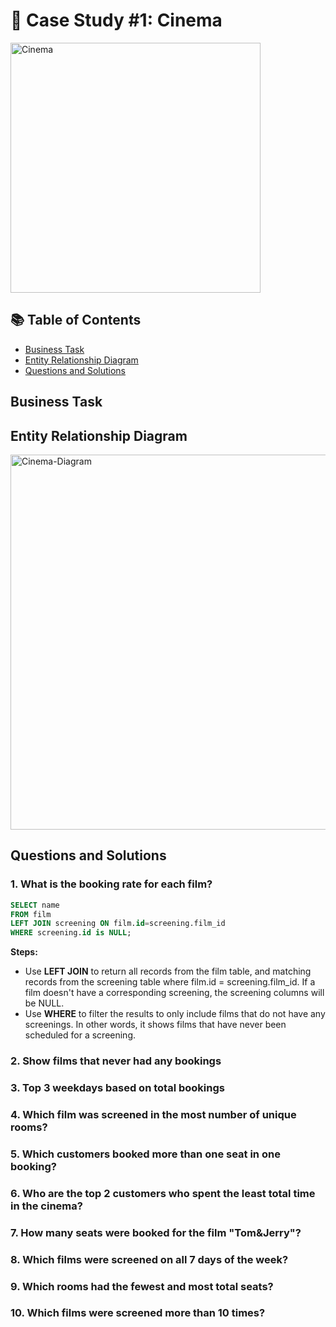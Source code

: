 # 🎥 Case Study #1: Cinema

<img src="https://github.com/user-attachments/assets/1d601968-921c-422c-9e4d-d2021065a426" alt="Cinema" width="400"/>

## 📚 Table of Contents
- [Business Task](#Business-Task)
- [Entity Relationship Diagram](#Entity-Relationship-Diagram)
- [Questions and Solutions](#Questions-and-Solutions)

## Business Task

## Entity Relationship Diagram
<img width="600" alt="Cinema-Diagram" src="https://github.com/user-attachments/assets/907a1dda-b736-45f3-a766-8c4341b4636d" />

## Questions and Solutions


### 1. What is the booking rate for each film?

```sql
SELECT name
FROM film
LEFT JOIN screening ON film.id=screening.film_id
WHERE screening.id is NULL;
```

**Steps:**
- Use **LEFT JOIN** to return all records from the film table, and matching records from the screening table where film.id = screening.film_id.
If a film doesn't have a corresponding screening, the screening columns will be NULL.
- Use **WHERE** to filter the results to only include films that do not have any screenings. In other words, it shows films that have never been scheduled for a screening.


### 2. Show films that never had any bookings

### 3. Top 3 weekdays based on total bookings
### 4. Which film was screened in the most number of unique rooms?
### 5. Which customers booked more than one seat in one booking?
### 6. Who are the top 2 customers who spent the least total time in the cinema?
### 7. How many seats were booked for the film "Tom&Jerry"?
### 8. Which films were screened on all 7 days of the week?
### 9. Which rooms had the fewest and most total seats?
### 10. Which films were screened more than 10 times?

